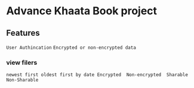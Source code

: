 # Advance Khaata Book project
## Features
`User Authincation`
`Encrypted or non-encrypted data` 
### view filers 
`newest first
oldest first
by date
Encrypted 
Non-encrypted 
Sharable 
Non-Sharable`
    
